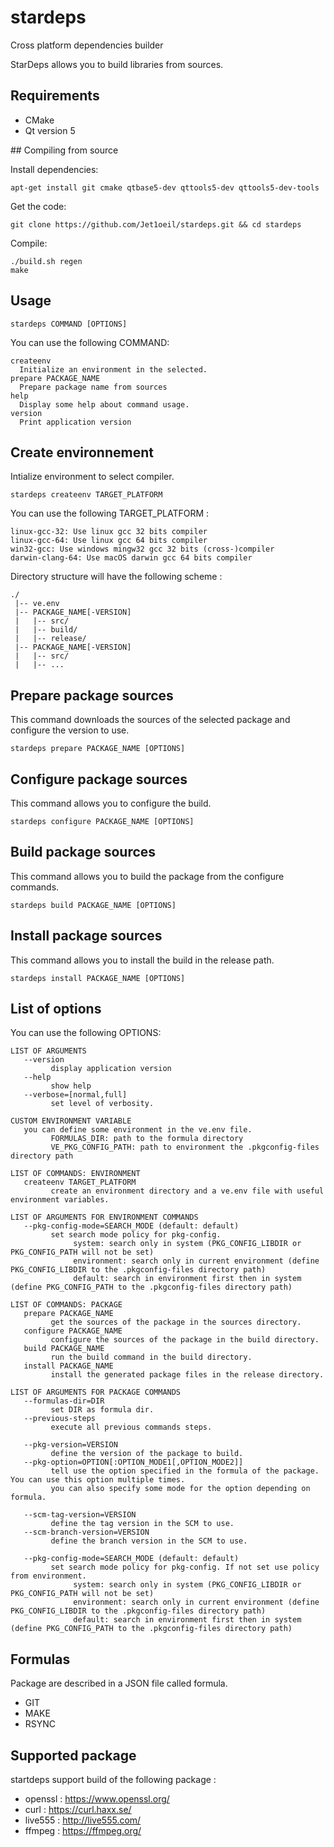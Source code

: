 # stardeps
Cross platform dependencies builder

StarDeps allows you to build libraries from sources.

## Requirements

  * CMake
  * Qt version 5

## Compiling from source

Install dependencies:

```
apt-get install git cmake qtbase5-dev qttools5-dev qttools5-dev-tools
```

Get the code:

```
git clone https://github.com/Jet1oeil/stardeps.git && cd stardeps
```

Compile:

```
./build.sh regen
make
```

## Usage

```
stardeps COMMAND [OPTIONS]
```
You can use the following COMMAND:

```
createenv
  Initialize an environment in the selected.
prepare PACKAGE_NAME
  Prepare package name from sources
help
  Display some help about command usage.
version
  Print application version
```

## Create environnement

Intialize environment to select compiler.

```
stardeps createenv TARGET_PLATFORM
```

You can use the following TARGET_PLATFORM :

```
linux-gcc-32: Use linux gcc 32 bits compiler
linux-gcc-64: Use linux gcc 64 bits compiler
win32-gcc: Use windows mingw32 gcc 32 bits (cross-)compiler
darwin-clang-64: Use macOS darwin gcc 64 bits compiler
```

Directory structure will have the following scheme :

```
./
 |-- ve.env  
 |-- PACKAGE_NAME[-VERSION]
 |   |-- src/
 |   |-- build/
 |   |-- release/
 |-- PACKAGE_NAME[-VERSION]
 |   |-- src/
 |   |-- ...
```

## Prepare package sources

This command downloads the sources of the selected package and configure the version to use.

```
stardeps prepare PACKAGE_NAME [OPTIONS]
```

## Configure package sources

This command allows you to configure the build.

```
stardeps configure PACKAGE_NAME [OPTIONS]
```

## Build package sources

This command allows you to build the package from the configure commands.

```
stardeps build PACKAGE_NAME [OPTIONS]
```

## Install package sources

This command allows you to install the build in the release path.

```
stardeps install PACKAGE_NAME [OPTIONS]

```

## List of options

You can use the following OPTIONS:

``` 
LIST OF ARGUMENTS
   --version 
         display application version
   --help 
         show help
   --verbose=[normal,full]
         set level of verbosity.

CUSTOM ENVIRONMENT VARIABLE
   you can define some environment in the ve.env file.
         FORMULAS_DIR: path to the formula directory
         VE_PKG_CONFIG_PATH: path to environment the .pkgconfig-files directory path

LIST OF COMMANDS: ENVIRONMENT
   createenv TARGET_PLATFORM
         create an environment directory and a ve.env file with useful environment variables.

LIST OF ARGUMENTS FOR ENVIRONMENT COMMANDS
   --pkg-config-mode=SEARCH_MODE (default: default)
         set search mode policy for pkg-config.
              system: search only in system (PKG_CONFIG_LIBDIR or PKG_CONFIG_PATH will not be set)
              environment: search only in current environment (define PKG_CONFIG_LIBDIR to the .pkgconfig-files directory path)
              default: search in environment first then in system (define PKG_CONFIG_PATH to the .pkgconfig-files directory path)

LIST OF COMMANDS: PACKAGE
   prepare PACKAGE_NAME
         get the sources of the package in the sources directory.
   configure PACKAGE_NAME
         configure the sources of the package in the build directory.
   build PACKAGE_NAME
         run the build command in the build directory.
   install PACKAGE_NAME
         install the generated package files in the release directory.

LIST OF ARGUMENTS FOR PACKAGE COMMANDS
   --formulas-dir=DIR
         set DIR as formula dir.
   --previous-steps
         execute all previous commands steps.

   --pkg-version=VERSION
         define the version of the package to build.
   --pkg-option=OPTION[:OPTION_MODE1[,OPTION_MODE2]]
         tell use the option specified in the formula of the package. You can use this option multiple times.
         you can also specify some mode for the option depending on formula.

   --scm-tag-version=VERSION
         define the tag version in the SCM to use.
   --scm-branch-version=VERSION
         define the branch version in the SCM to use.

   --pkg-config-mode=SEARCH_MODE (default: default)
         set search mode policy for pkg-config. If not set use policy from environment.
              system: search only in system (PKG_CONFIG_LIBDIR or PKG_CONFIG_PATH will not be set)
              environment: search only in current environment (define PKG_CONFIG_LIBDIR to the .pkgconfig-files directory path)
              default: search in environment first then in system (define PKG_CONFIG_PATH to the .pkgconfig-files directory path)
```

## Formulas

Package are described in a JSON file called formula.

* GIT
* MAKE
* RSYNC


## Supported package

startdeps support build of the following package :

* openssl : https://www.openssl.org/
* curl : https://curl.haxx.se/
* live555 : http://live555.com/
* ffmpeg : https://ffmpeg.org/


     
